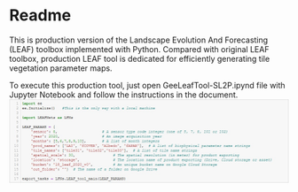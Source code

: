 # Readme


This is production version of the Landscape Evolution And Forecasting (LEAF) toolbox implemented with Python. Compared with original LEAF toolbox, production LEAF tool is dedicated for efficiently generating tile vegetation parameter maps.

To execute this production tool, just open GeeLeafTool-SL2P.ipynd file with Jupyter Notebook and follow the instructions in the document.
![test](/wiki_images/leaf_tool_code.png)
